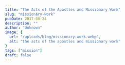 ```yaml
---
title: "The Acts of the Apostles and Missionary Work"
slug: "missionary-work"
pubDate: 2017-08-24
description: ""
author: "Unknown"
image: {
  url: "/uploads/blog/missionary-work.webp",
  alt: "the asts of the apostles and missionary work"
}
tags: ["mission"]
draft: false
---
```


